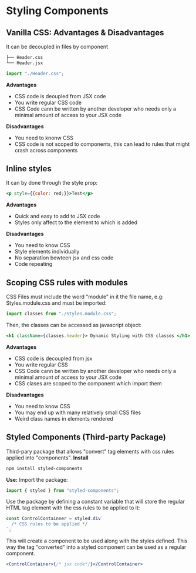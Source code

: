 # Styling Components

## Vanilla CSS: Advantages & Disadvantages

It can be decoupled in files by component

```bash
├── Header.css
└── Header.jsx
```

```jsx
import "./Header.css";
```

**Advantages**

- CSS code is deoupled from JSX code
- You write regular CSS code
- CSS Code cann be written by another developer who needs only a minimal amount of access to your JSX code

**Disadvantages**

- You need to knonw CSS
- CSS code is not scoped to components, this can lead to rules that might crash across components

## Inline styles

It can by done through the style prop:

```jsx
<p style={{color: red;}}>Test</p>
```

**Advantages**

- Quick and easy to add to JSX code
- Styles only affect to the element to which is added

**Disadvantages**

- You need to know CSS
- Style elements individually
- No separation bewteen jsx and css code
- Code repeating

## Scoping CSS rules with modules

CSS Files must include the word "module" in it the file name, e.g: Styles.module.css and must be imported:

```jsx
import classes from "./Styles.module.css";
```

Then, the classes can be accessed as javascript object:

```jsx
<h1 className={classes.header}> Dynamic Styling with CSS classes </h1>
```

**Advantages**

- CSS code is decoupled from jsx
- You write regular CSS
- CSS Code cann be written by another developer who needs only a minimal amount of access to your JSX code
- CSS clases are scoped to the component which import them

**Disadvantages**

- You need to know CSS
- You may end up with many relatively small CSS files
- Weird class names in elements rendered

## Styled Components (Third-party Package)

Third-pary package that allows "convert" tag elements with css rules applied into "components".
**Install**

```bash
npm install styled-components
```

**Use:**
Import the package:

```jsx
import { styled } from "styled-components";
```

Use the package by defining a constant variable that will store the regular HTML tag element with the css rules to be applied to it:

```jsx
const ControlContainner = styled.div`
  /* CSS rules to be applied */
`;
```

This will create a component to be used along with the styles defined. This way the tag "converted" into a styled component can be used as a regular component.

```jsx
<ControlContainer>{/* jsx code*/}</ControlContainer>
```
